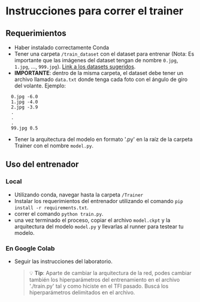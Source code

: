 # Instrucciones para correr el trainer

## Requerimientos

- Haber instalado correctamente Conda
- Tener una carpeta `/train_dataset` con el dataset para entrenar (Nota: Es importante que las imágenes del dataset tengan de nombre `0.jpg`, `1.jpg`, ..., `999.jpg`). [Link a los datasets sugeridos](https://github.com/SullyChen/driving-datasets).
- **IMPORTANTE**: dentro de la misma carpeta, el dataset debe tener un archivo llamado `data.txt` donde tenga cada foto con el ángulo de giro del volante. Ejemplo:

```
  0.jpg -6.0
  1.jpg -4.0
  2.jpg -3.9
  .
  .
  .
  99.jpg 0.5
```

- Tener la arquitectura del modelo en formato '.py' en la raíz de la carpeta Trainer con el nombre `model.py`.

## Uso del entrenador

### Local

- Utilizando conda, navegar hasta la carpeta `/Trainer`
- Instalar los requerimientos del entrenador utilizando el comando `pip install -r requirements.txt`.
- correr el comando `python train.py`.
- una vez terminado el proceso, copiar el archivo `model.ckpt` y la arquitectura del modelo `model.py` y llevarlas al runner para testear tu modelo.

### En Google Colab

- Seguir las instrucciones del laboratorio.
  > 💡 **Tip**:
  > Aparte de cambiar la arquitectura de la red, podes cambiar también los hiperparámetros del entrenamiento en el archivo './train.py' tal y como hiciste en el TFI pasado. Buscá los hiperparámetros delimitados en el archivo.
